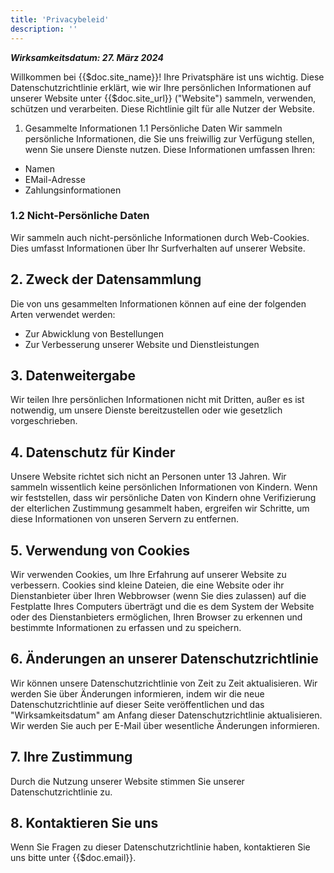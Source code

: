 ```yaml
---
title: 'Privacybeleid'
description: ''
---
```

***Wirksamkeitsdatum: 27. März 2024***

Willkommen bei {{$doc.site_name}}! Ihre Privatsphäre ist uns wichtig. Diese Datenschutzrichtlinie erklärt, wie wir Ihre persönlichen Informationen auf unserer Website unter {{$doc.site_url}} ("Website") sammeln, verwenden, schützen und verarbeiten. Diese Richtlinie gilt für alle Nutzer der Website.

1. Gesammelte Informationen
1.1 Persönliche Daten
Wir sammeln persönliche Informationen, die Sie uns freiwillig zur Verfügung stellen, wenn Sie unsere Dienste nutzen. Diese Informationen umfassen Ihren:

- Namen
- EMail-Adresse
- Zahlungsinformationen

### 1.2 Nicht-Persönliche Daten
Wir sammeln auch nicht-persönliche Informationen durch Web-Cookies. Dies umfasst Informationen über Ihr Surfverhalten auf unserer Website.

## 2. Zweck der Datensammlung
Die von uns gesammelten Informationen können auf eine der folgenden Arten verwendet werden:

- Zur Abwicklung von Bestellungen
- Zur Verbesserung unserer Website und Dienstleistungen

## 3. Datenweitergabe
Wir teilen Ihre persönlichen Informationen nicht mit Dritten, außer es ist notwendig, um unsere Dienste bereitzustellen oder wie gesetzlich vorgeschrieben.

## 4. Datenschutz für Kinder
Unsere Website richtet sich nicht an Personen unter 13 Jahren. Wir sammeln wissentlich keine persönlichen Informationen von Kindern. Wenn wir feststellen, dass wir persönliche Daten von Kindern ohne Verifizierung der elterlichen Zustimmung gesammelt haben, ergreifen wir Schritte, um diese Informationen von unseren Servern zu entfernen.

## 5. Verwendung von Cookies
Wir verwenden Cookies, um Ihre Erfahrung auf unserer Website zu verbessern. Cookies sind kleine Dateien, die eine Website oder ihr Dienstanbieter über Ihren Webbrowser (wenn Sie dies zulassen) auf die Festplatte Ihres Computers überträgt und die es dem System der Website oder des Dienstanbieters ermöglichen, Ihren Browser zu erkennen und bestimmte Informationen zu erfassen und zu speichern.

## 6. Änderungen an unserer Datenschutzrichtlinie
Wir können unsere Datenschutzrichtlinie von Zeit zu Zeit aktualisieren. Wir werden Sie über Änderungen informieren, indem wir die neue Datenschutzrichtlinie auf dieser Seite veröffentlichen und das "Wirksamkeitsdatum" am Anfang dieser Datenschutzrichtlinie aktualisieren. Wir werden Sie auch per E-Mail über wesentliche Änderungen informieren.

## 7. Ihre Zustimmung
Durch die Nutzung unserer Website stimmen Sie unserer Datenschutzrichtlinie zu.

## 8. Kontaktieren Sie uns
Wenn Sie Fragen zu dieser Datenschutzrichtlinie haben, kontaktieren Sie uns bitte unter {{$doc.email}}.